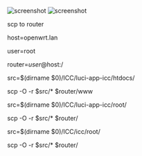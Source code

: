 ![screenshot](1.png)
![screenshot](2.png)


scp to router

host=openwrt.lan

user=root

router=$user@$host:/


src=$(dirname $0)/ICC/luci-app-icc/htdocs/

scp -O -r $src/* $router/www

src=$(dirname $0)/ICC/luci-app-icc/root/

scp -O -r $src/* $router/

src=$(dirname $0)/ICC/icc/root/

scp -O -r $src/* $router/

